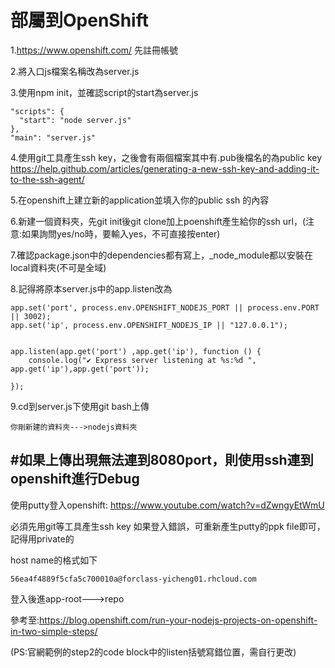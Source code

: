 # 部屬到OpenShift

1.https://www.openshift.com/ 先註冊帳號

2.將入口js檔案名稱改為server.js

3.使用npm init，並確認script的start為server.js
```
"scripts": {
  "start": "node server.js"
},
"main": "server.js"
```
4.使用git工具產生ssh key，之後會有兩個檔案其中有.pub後檔名的為public key
https://help.github.com/articles/generating-a-new-ssh-key-and-adding-it-to-the-ssh-agent/

5.在openshift上建立新的application並填入你的public ssh 的內容

6.新建一個資料夾，先git init後git clone加上poenshift產生給你的ssh url，(注意:如果詢問yes/no時，要輸入yes，不可直接按enter)

7.確認package.json中的dependencies都有寫上，_node_module都以安裝在local資料夾(不可是全域)

8.記得將原本server.js中的app.listen改為
```
app.set('port', process.env.OPENSHIFT_NODEJS_PORT || process.env.PORT || 3002);
app.set('ip', process.env.OPENSHIFT_NODEJS_IP || "127.0.0.1");


app.listen(app.get('port') ,app.get('ip'), function () {
    console.log("✔ Express server listening at %s:%d ", app.get('ip'),app.get('port'));
   
});
```

9.cd到server.js下使用git bash上傳


```
你剛新建的資料夾--->nodejs資料夾
```


#如果上傳出現無法連到8080port，則使用ssh連到openshift進行Debug
-----

使用putty登入openshift:
https://www.youtube.com/watch?v=dZwngyEtWmU

必須先用git等工具產生ssh key 
如果登入錯誤，可重新產生putty的ppk file即可，記得用private的

host name的格式如下
```
56ea4f4889f5cfa5c700010a@forclass-yicheng01.rhcloud.com
```

登入後進app-root--->repo

參考至:https://blog.openshift.com/run-your-nodejs-projects-on-openshift-in-two-simple-steps/

(PS:官網範例的step2的code block中的listen括號寫錯位置，需自行更改)
